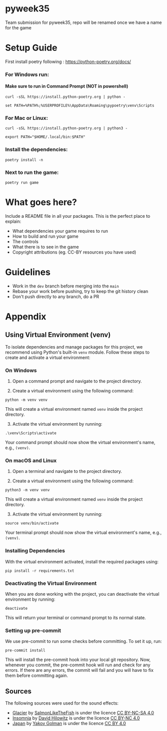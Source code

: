 # pyweek35

Team submission for pyweek35, repo will be renamed once we have a name for the game

# Setup Guide

First install poetry following : https://python-poetry.org/docs/

### For Windows run:
  #### Make sure to run in Command Prompt (NOT in powershell)

  `curl -sSL https://install.python-poetry.org | python -`

  `set PATH=%PATH%;%USERPROFILE%\AppData\Roaming\pypoetry\venv\Scripts`

### For Mac or Linux:

  `curl -sSL https://install.python-poetry.org | python3 -`

  `export PATH="$HOME/.local/bin:$PATH"`

### Install the dependencies:

  `poetry install -n`

### Next to run the game:

  `poetry run game`

# What goes here?

Include a README file in all your packages. This is the perfect place to explain:

- What dependencies your game requires to run
- How to build and run your game
- The controls
- What there is to see in the game
- Copyright attributions (eg. CC-BY resources you have used)

# Guidelines

- Work in the `dev` branch before merging into the `main`
- Rebase your work before pushing, try to keep the git history clean
- Don't push directly to any branch, do a PR

# Appendix

## Using Virtual Environment (venv)

To isolate dependencies and manage packages for this project, we recommend using Python's built-in `venv` module. Follow these steps to create and activate a virtual environment:

### On Windows

1. Open a command prompt and navigate to the project directory.

2. Create a virtual environment using the following command:

`python -m venv venv`

This will create a virtual environment named `venv` inside the project directory.

3. Activate the virtual environment by running:

`.\venv\Scripts\activate`

Your command prompt should now show the virtual environment's name, e.g., `(venv)`.

### On macOS and Linux

1. Open a terminal and navigate to the project directory.

2. Create a virtual environment using the following command:

`python3 -m venv venv`

This will create a virtual environment named `venv` inside the project directory.

3. Activate the virtual environment by running:

`source venv/bin/activate`

Your terminal prompt should now show the virtual environment's name, e.g., `(venv)`.

### Installing Dependencies

With the virtual environment activated, install the required packages using:

`pip install -r requirements.txt`

### Deactivating the Virtual Environment

When you are done working with the project, you can deactivate the virtual environment by running:

`deactivate`

This will return your terminal or command prompt to its normal state.

### Setting up pre-commit

We use pre-commit to run some checks before committing. To set it up, run:

`pre-commit install`

This will install the pre-commit hook into your local git repository. Now, whenever you commit, the pre-commit hook will run and check for any errors. If there are any errors, the commit will fail and you will have to fix them before committing again.

## Sources

The following sources were used for the sound effects:

- [Glacier](https://freemusicarchive.org/music/SalmonLikeTheFish/Music_for_the_Sleepy_Traveler/03_-_Glacier/) by [SalmonLikeTheFish](https://freemusicarchive.org/music/SalmonLikeTheFish/) is under the licence [CC BY-NC-SA 4.0](https://creativecommons.org/licenses/by-nc-sa/4.0/)
- [Insomnia](https://freemusicarchive.org/music/David_Hilowitz/Paralytic_Insomnia) by [David Hilowitz](https://freemusicarchive.org/music/David_Hilowitz/) is under the licence [CC BY-NC 4.0](https://creativecommons.org/licenses/by-nc/4.0/)
- [Japan](https://freemusicarchive.org/music/Yakov_Golman/Piano_album_1/Yakov_Golman_-_Japan/) by [Yakov Golman](https://freemusicarchive.org/music/Yakov_Golman/) is under the licence [CC BY 4.0](https://creativecommons.org/licenses/by/4.0/)

